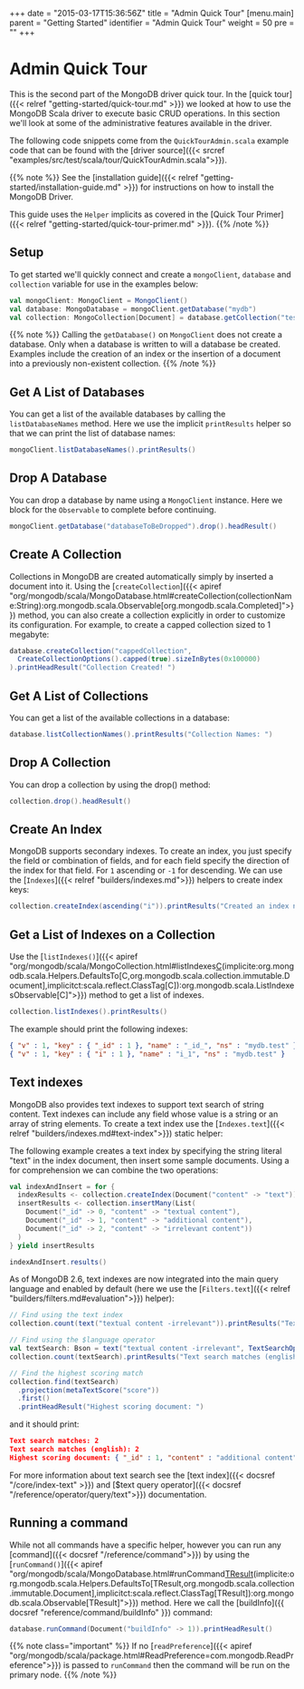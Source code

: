 +++
date = "2015-03-17T15:36:56Z"
title = "Admin Quick Tour"
[menu.main]
  parent = "Getting Started"
  identifier = "Admin Quick Tour"
  weight = 50
  pre = "<i class='fa'></i>"
+++

# Admin Quick Tour

This is the second part of the MongoDB driver quick tour. In the
[quick tour]({{< relref "getting-started/quick-tour.md" >}}) we looked at how to
use the MongoDB Scala driver to execute basic CRUD operations.  In this section we'll look at some of the
administrative features available in the driver.

The following code snippets come from the `QuickTourAdmin.scala` example code
that can be found with the [driver source]({{< srcref "examples/src/test/scala/tour/QuickTourAdmin.scala">}}). 

{{% note %}}
See the [installation guide]({{< relref "getting-started/installation-guide.md" >}}) for instructions on how to install the MongoDB Driver.

This guide uses the `Helper` implicits as covered in the [Quick Tour Primer]({{< relref "getting-started/quick-tour-primer.md" >}}).
{{% /note %}}

## Setup

To get started we'll quickly connect and create a `mongoClient`, `database` and `collection`
variable for use in the examples below:

```scala
val mongoClient: MongoClient = MongoClient()
val database: MongoDatabase = mongoClient.getDatabase("mydb")
val collection: MongoCollection[Document] = database.getCollection("test")
```

{{% note %}}
Calling the `getDatabase()` on `MongoClient` does not create a database.
Only when a database is written to will a database be created.  Examples include the creation of an index or the insertion of a document 
into a previously non-existent collection.
{{% /note %}}

## Get A List of Databases

You can get a list of the available databases by calling the `listDatabaseNames` method.  Here we use the implicit 
`printResults` helper so that we can print the list of database names:

```scala
mongoClient.listDatabaseNames().printResults()
```

## Drop A Database

You can drop a database by name using a `MongoClient` instance. Here we block for the `Observable` to complete before continuing.

```scala
mongoClient.getDatabase("databaseToBeDropped").drop().headResult()
```

## Create A Collection

Collections in MongoDB are created automatically simply by inserted a document into it. Using the 
[`createCollection`]({{< apiref "org/mongodb/scala/MongoDatabase.html#createCollection(collectionName:String):org.mongodb.scala.Observable[org.mongodb.scala.Completed]">}}) method, 
you can also create a collection explicitly in order to customize its configuration. For example, to create a capped collection sized to 1 megabyte:

```scala
database.createCollection("cappedCollection",
  CreateCollectionOptions().capped(true).sizeInBytes(0x100000)
).printHeadResult("Collection Created! ")
```

## Get A List of Collections

You can get a list of the available collections in a database:

```scala
database.listCollectionNames().printResults("Collection Names: ")
```

## Drop A Collection

You can drop a collection by using the drop() method:

```scala
collection.drop().headResult()
```

## Create An Index

MongoDB supports secondary indexes. To create an index, you just
specify the field or combination of fields, and for each field specify the direction of the index for that field.
For `1` ascending  or `-1` for descending. 
We can use the [`Indexes`]({{< relref "builders/indexes.md">}}) helpers to create index keys:

```scala
collection.createIndex(ascending("i")).printResults("Created an index named: ")
```

## Get a List of Indexes on a Collection

Use the [`listIndexes()`]({{< apiref "org/mongodb/scala/MongoCollection.html#listIndexes[C]()(implicite:org.mongodb.scala.Helpers.DefaultsTo[C,org.mongodb.scala.collection.immutable.Document],implicitct:scala.reflect.ClassTag[C]):org.mongodb.scala.ListIndexesObservable[C]">}}) method to get a list of indexes.

```scala
collection.listIndexes().printResults()
```

The example should print the following indexes:

```json
{ "v" : 1, "key" : { "_id" : 1 }, "name" : "_id_", "ns" : "mydb.test" }
{ "v" : 1, "key" : { "i" : 1 }, "name" : "i_1", "ns" : "mydb.test" }
```

## Text indexes

MongoDB also provides text indexes to support text search of string
content. Text indexes can include any field whose value is a string or
an array of string elements. To create a text index use the [`Indexes.text`]({{< relref "builders/indexes.md#text-index">}})
static helper:

The following example creates a text index by specifying the string literal "text" in the index document, then insert some sample documents.
Using a for comprehension we can combine the two operations:

```scala
val indexAndInsert = for {
  indexResults <- collection.createIndex(Document("content" -> "text"))
  insertResults <- collection.insertMany(List(
    Document("_id" -> 0, "content" -> "textual content"),
    Document("_id" -> 1, "content" -> "additional content"),
    Document("_id" -> 2, "content" -> "irrelevant content"))
  )
} yield insertResults

indexAndInsert.results()
```

As of MongoDB 2.6, text indexes are now integrated into the main query
language and enabled by default (here we use the [`Filters.text`]({{< relref "builders/filters.md#evaluation">}}) helper):

```scala
// Find using the text index
collection.count(text("textual content -irrelevant")).printResults("Text search matches: ")

// Find using the $language operator
val textSearch: Bson = text("textual content -irrelevant", TextSearchOptions().language("english"))
collection.count(textSearch).printResults("Text search matches (english): ")

// Find the highest scoring match
collection.find(textSearch)
  .projection(metaTextScore("score"))
  .first()
  .printHeadResult("Highest scoring document: ")
```

and it should print:

```json
Text search matches: 2
Text search matches (english): 2
Highest scoring document: { "_id" : 1, "content" : "additional content", "score" : 0.75 }
```

For more information about text search see the [text index]({{< docsref "/core/index-text" >}}) and
[$text query operator]({{< docsref "/reference/operator/query/text">}}) documentation.

## Running a command

While not all commands have a specific helper, however you can run any [command]({{< docsref "/reference/command">}})
by using the [`runCommand()`]({{< apiref "org/mongodb/scala/MongoDatabase.html#runCommand[TResult](command:org.bson.conversions.Bson)(implicite:org.mongodb.scala.Helpers.DefaultsTo[TResult,org.mongodb.scala.collection.immutable.Document],implicitct:scala.reflect.ClassTag[TResult]):org.mongodb.scala.Observable[TResult]">}}) 
method.  Here we call the [buildInfo]({{ docsref "reference/command/buildInfo" }}) command:

```scala
database.runCommand(Document("buildInfo" -> 1)).printHeadResult()
```
{{% note class="important" %}}
If no [`readPreference`]({{< apiref "org/mongodb/scala/package.html#ReadPreference=com.mongodb.ReadPreference">}}) is passed 
to `runCommand` then the command will be run on the primary node.
{{% /note %}}
